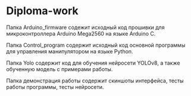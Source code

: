 # Diploma-work

Папка Arduino_firmware содежит исходный код прошивки для микроконтроллера Arduino Mega2560 на языке Arduino C.

Папка Control_program содержит исходный код основной программы для управления манипулятором на языке Python.

Папка Yolo содержит код для обучения нейросети YOLOv8, а также обученную модель с примерами работы.

Папка демонстрация работы содержит скиншоты интерфейса, тесты работы программы, тесты нейросети.
